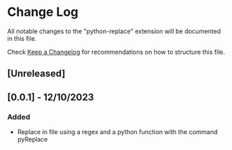 # Change Log

All notable changes to the "python-replace" extension will be documented in this file.

Check [Keep a Changelog](http://keepachangelog.com/) for recommendations on how to structure this file.

## [Unreleased]

## [0.0.1] - 12/10/2023

### Added

- Replace in file using a regex and a python function with the command pyReplace
